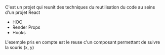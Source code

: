 
C'est un projet qui reunit des techniques du reutilisation du code au seins d'un projet React
  - HOC
  - Render Props
  - Hooks
  
L'exemple pris en compte est le reuse c'un composant permettant de suivre la souris (x, y)

